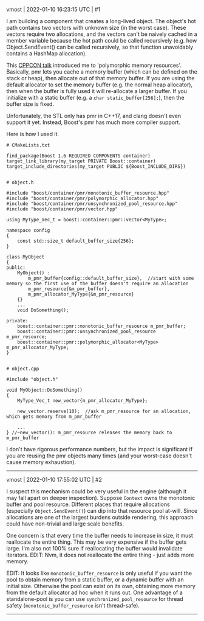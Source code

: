 vmost | 2022-01-10 16:23:15 UTC | #1

I am building a component that creates a long-lived object. The object's hot path contains two vectors with unknown size (in the worst case). These vectors require two allocations, and the vectors can't be naively cached in a member variable because the hot path could be called recursively (e.g. how Object.SendEvent() can be called recursively, so that function unavoidably contains a HashMap allocation).

This [CPPCON talk](https://www.youtube.com/watch?v=Tof5pRedskI) introduced me to 'polymorphic memory resources'. Basically, pmr lets you cache a memory buffer (which can be defined on the stack or heap), then allocate out of that memory buffer. If you are using the default allocator to set the memory buffer (e.g. the normal heap allocator), then when the buffer is fully used it will re-allocate a larger buffer. If you initialize with a static buffer (e.g. a `char static_buffer[256];`), then the buffer size is fixed.

Unfortunately, the STL only has pmr in C++17, and clang doesn't even support it yet. Instead, Boost's pmr has much more compiler support.

Here is how I used it.

```
# CMakeLists.txt

find_package(Boost 1.6 REQUIRED COMPONENTS container)
target_link_library(my_target PRIVATE Boost::container)
target_include_directories(my_target PUBLIC ${Boost_INCLUDE_DIRS})


# object.h

#include "boost/container/pmr/monotonic_buffer_resource.hpp"
#include "boost/container/pmr/polymorphic_allocator.hpp"
#include "boost/container/pmr/unsynchronized_pool_resource.hpp"
#include "boost/container/pmr/vector.hpp"

using MyType_Vec_t = boost::container::pmr::vector<MyType>;

namespace config
{
    const std::size_t default_buffer_size{256};
}

class MyObject
{
public:
    MyObject() :
        m_pmr_buffer{config::default_buffer_size},  //start with some memory so the first use of the buffer doesn't require an allocation
        m_pmr_resource{&m_pmr_buffer},
        m_pmr_allocator_MyType{&m_pmr_resource}
    {}
    ...
    void DoSomething();

private:
    boost::container::pmr::monotonic_buffer_resource m_pmr_buffer;
    boost::container::pmr::unsynchronized_pool_resource m_pmr_resource;
    boost::container::pmr::polymorphic_allocator<MyType> m_pmr_allocator_MyType;
}


# object.cpp

#include "object.h"

void MyObject::DoSomething()
{
    MyType_Vec_t new_vector{m_pmr_allocator_MyType};

    new_vector.reserve(10);  //ask m_pmr_resource for an allocation, which gets memory from m_pmr_buffer

    ...
} //~new_vector(): m_pmr_resource releases the memory back to m_pmr_buffer
```

I don't have rigorous performance numbers, but the impact is significant if you are reusing the pmr objects many times (and your worst-case doesn't cause memory exhaustion).

-------------------------

vmost | 2022-01-10 17:55:02 UTC | #2

I suspect this mechanism could be very useful in the engine (although it may fall apart on deeper inspection). Suppose `Context` owns the monotonic buffer and pool resource. Different places that require allocations (especially `Object.SendEvent()`) can dip into that resource pool at-will. Since allocations are one of the largest burdens outside rendering, this approach could have non-trivial and large scale benefits.

One concern is that every time the buffer needs to increase in size, it must reallocate the entire thing. This may be very expensive if the buffer gets large. I'm also not 100% sure if reallocating the buffer would invalidate iterators. EDIT: Nvm, it does not reallocate the entire thing - just adds more memory.

EDIT: It looks like `monotonic_buffer_resource` is only useful if you want the pool to obtain memory from a static buffer, or a dynamic buffer with an initial size. Otherwise the pool can exist on its own, obtaining more memory from the default allocator ad hoc when it runs out. One advantage of a standalone-pool is you can use `synchronized_pool_resource` for thread safety (`monotonic_buffer_resource` isn't thread-safe).

-------------------------

